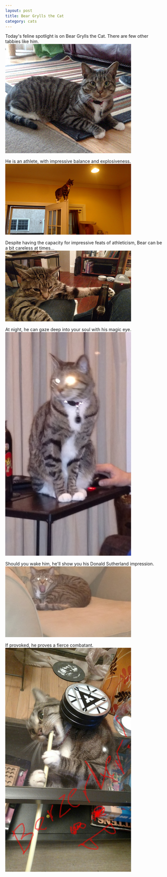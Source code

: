 ```yaml
---
layout: post
title: Bear Grylls the Cat
category: cats
---
```


Today's feline spotlight is on Bear Grylls the Cat.  There are few other tabbies like him.  
<img src="/cats/images/BG/BGtC_Chillin.gif" style="width: 400px" />

He is an athlete, with impressive balance and explosiveness.  
<img src="/cats/images/BG/BGtC_Athlete.jpg" style="width: 400px" />

Despite having the capacity for impressive feats of athleticism, Bear can be a bit careless at times...  
<img src="/cats/images/BG/BGtC_PartyFoul.gif" style="width: 400px" />

At night, he can gaze deep into your soul with his magic eye.  
<img src="/cats/images/BG/BGtC_MagicEye.jpg" style="width: 400px" />

Should you wake him, he'll show you his Donald Sutherland impression.  
<img src="/cats/images/BG/BGtC_BodySnatcher.jpg" style="width: 400px" />

If provoked, he proves a fierce combatant.  
<img src="/cats/images/BG/BGtC_Berzerker.jpg" style="width: 400px" />
